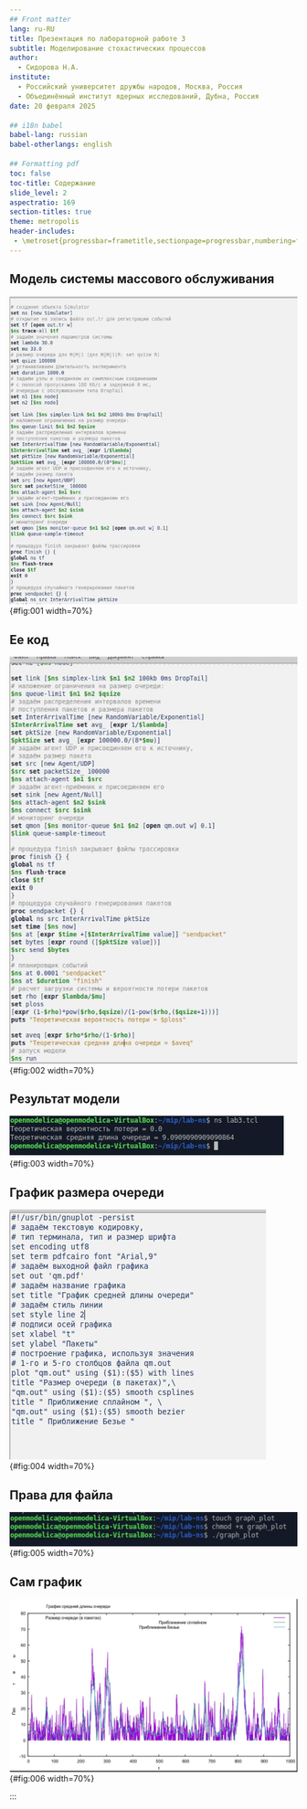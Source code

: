 ```yaml
---
## Front matter
lang: ru-RU
title: Презентация по лабораторной работе 3
subtitle: Моделирование стохастических процессов
author:
  - Сидорова Н.А.
institute:
  - Российский университет дружбы народов, Москва, Россия
  - Объединённый институт ядерных исследований, Дубна, Россия
date: 20 февраля 2025

## i18n babel
babel-lang: russian
babel-otherlangs: english

## Formatting pdf
toc: false
toc-title: Содержание
slide_level: 2
aspectratio: 169
section-titles: true
theme: metropolis
header-includes:
 - \metroset{progressbar=frametitle,sectionpage=progressbar,numbering=fraction}
---
```


## Модель системы массового обслуживания

![Код реализации](image/1.jpg){#fig:001 width=70%}

## Ее код

![Код реализации часть 2](image/2.jpg){#fig:002 width=70%}

## Результат модели

![Вывод результата в консоль](image/3.jpg){#fig:003 width=70%}

## График размера очереди

![Код построения графика](image/4.jpg){#fig:004 width=70%}

## Права для файла

![Нужные файлу права](image/5.jpg){#fig:005 width=70%}

## Сам график

![Получившийся график](image/6.jpg){#fig:006 width=70%}


:::


